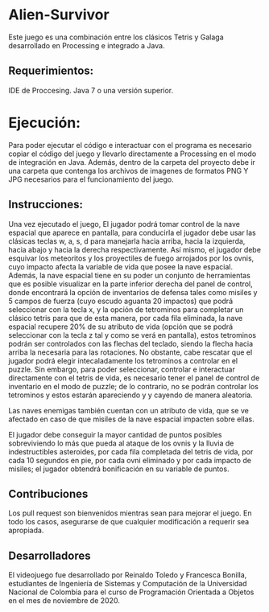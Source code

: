 # Alien-Survivor
Este juego es una combinación entre los clásicos Tetris y Galaga desarrollado en Processing e integrado a Java.

## Requerimientos:
IDE de Proccesing.
Java 7 o una versión superior.

# Ejecución:
Para poder ejecutar el código e interactuar con el programa es necesario copiar el código del juego y llevarlo directamente a Processing en el modo de integración en Java. Además, dentro de la carpeta del proyecto debe ir una carpeta que contenga los archivos de imagenes de formatos PNG Y JPG necesarios para el funcionamiento del juego.

## Instrucciones:
Una vez ejecutado el juego, El jugador podrá tomar control de la nave espacial que aparece en pantalla, para conducirla el jugador debe usar las clásicas teclas w, a, s, d para manejarla hacia arriba, hacia la izquierda, hacia abajo y hacia la derecha respectivamente. Así mismo, el jugador debe esquivar los meteoritos y los proyectiles de fuego arrojados por los ovnis, cuyo impacto afecta la variable de vida que posee la nave espacial. Además, la nave espacial tiene en su poder un conjunto de herramientas que es posible visualizar en la parte inferior derecha del panel de control, donde encontrará la opción de inventarios de defensa tales como misiles y 5 campos de fuerza (cuyo escudo aguanta 20 impactos) que podrá seleccionar con la tecla x, y la opción de tetrominos para completar un clásico tetris para que de esta manera, por cada fila eliminada, la nave espacial recupere 20% de su atributo de vida (opción que se podrá seleccionar con la tecla z tal y como se verá en pantalla), estos tetrominos podrán ser controlados con las flechas del teclado, siendo la flecha hacia arriba la necesaria para las rotaciones. No obstante, cabe rescatar que el jugador podrá elegir intecaladamente los tetrominos a controlar en el puzzle. Sin embargo, para poder seleccionar, controlar e interactuar directamente con el tetris de vida, es necesario tener el panel de control de inventario en el modo de puzzle; de lo contrario, no se podrán controlar los tetrominos y estos estarán apareciendo y y cayendo de manera aleatoria.

Las naves enemigas también cuentan con un atributo de vida, que se ve afectado en caso de que misiles de la nave espacial impacten sobre ellas.

El jugador debe conseguir la mayor cantidad de puntos posibles sobreviviendo lo más que pueda al ataque de los ovnis y la lluvia de indestructibles asteroides, por cada fila completada del tetris de vida, por cada 10 segundos en pie, por cada ovni eliminado y por cada impacto de misiles; el jugador obtendrá bonificación en su variable de puntos.

## Contribuciones
Los pull request son bienvenidos mientras sean para mejorar el juego.
En todo los casos, asegurarse de que cualquier modificación a requerir sea apropiada.

## Desarrolladores
El videojuego fue desarrollado por Reinaldo Toledo y Francesca Bonilla, estudiantes de Ingeniería de Sistemas y Computación de la Universidad Nacional de Colombia para el curso de Programación Orientada a Objetos en el mes de noviembre de 2020.
